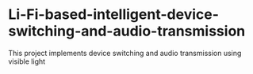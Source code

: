 # Li-Fi-based-intelligent-device-switching-and-audio-transmission
This project implements device switching and audio transmission using visible light
